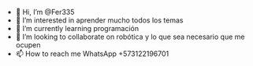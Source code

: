 - 👋 Hi, I’m @Fer335
- 👀 I’m interested in aprender mucho todos los temas 
- 🌱 I’m currently learning programación 
- 💞️ I’m looking to collaborate on robótica y lo que sea necesario que me ocupen 
- 📫 How to reach me WhatsApp +573122196701

<!---
Fer335/Fer335 is a ✨ special ✨ repository because its `README.md` (this file) appears on your GitHub profile.
You can click the Preview link to take a look at your changes.
--->
